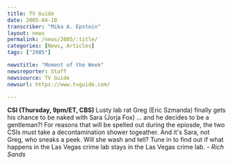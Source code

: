 ```yaml
---
title: TV Guide
date: 2005-04-10
transcriber: "Mika A. Epstein"
layout: news
permalink: /news/2005/:title/
categories: [News, Articles]
tags: ["2005"]

newstitle: "Moment of the Week"
newsreporter: Staff
newssource: TV Guide
newsurl: https://www.tvguide.com/

---
```

**CSI (Thursday, 9pm/ET, CBS)** Lusty lab rat Greg (Eric Szmanda) finally gets his chance to be naked with Sara (Jorja Fox) ... and he decides to be a gentleman?! For reasons that will be spelled out during the epiosde, the two CSIs must take a decontamination shower togeather. And it's Sara, not Greg, who sneaks a peek. Will she wash and tell? Tune in to find out if what happens in the Las Vegas crime lab stays in the Las Vegas crime lab. *- Rich Sands*
